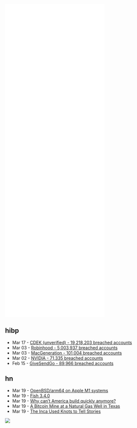 ![Metrics](https://raw.githubusercontent.com/phixion/phixion/master/metrics.svg)

## hibp

<!--
for https://github.com/phixion/phixion/blob/main/.github/workflows/feeds.yml
-->
<!--START_SECTION:haveibeenpwnd-->
- Mar 17 - [CDEK (unverified) - 19,218,203 breached accounts](https://haveibeenpwned.com/PwnedWebsites#CDEK)
- Mar 03 - [Robinhood - 5,003,937 breached accounts](https://haveibeenpwned.com/PwnedWebsites#Robinhood)
- Mar 03 - [MacGeneration - 101,004 breached accounts](https://haveibeenpwned.com/PwnedWebsites#MacGeneration)
- Mar 02 - [NVIDIA - 71,335 breached accounts](https://haveibeenpwned.com/PwnedWebsites#NVIDIA)
- Feb 15 - [GiveSendGo - 89,966 breached accounts](https://haveibeenpwned.com/PwnedWebsites#GiveSendGo)
<!--END_SECTION:haveibeenpwnd-->

## hn

<!--
for https://github.com/phixion/phixion/blob/main/.github/workflows/feeds.yml
-->
<!--START_SECTION:hn-->
- Mar 19 - [OpenBSD/arm64 on Apple M1 systems](https://marc.info/?l=openbsd-arm&m=164768992119719&w=2)
- Mar 19 - [Fish 3.4.0](https://fishshell.com/docs/current/relnotes.html)
- Mar 19 - [Why can’t America build quickly anymore?](https://fullstackeconomics.com/why-america-cant-build-big-things-any-more/)
- Mar 19 - [A Bitcoin Mine at a Natural Gas Well in Texas](https://www.vice.com/en/article/m7v49n/inside-a-bitcoin-mine-at-a-natural-gas-well-in-texas)
- Mar 19 - [The Inca Used Knots to Tell Stories](https://lithub.com/how-the-inca-used-knots-to-tell-stories/)
<!--END_SECTION:hn-->

<!--
for https://yhype.me
-->
![](https://hit.yhype.me/github/profile?user_id=13013670)
